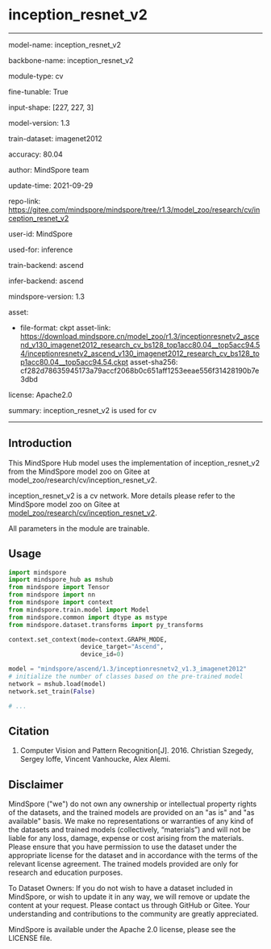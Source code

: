 # inception_resnet_v2

---

model-name: inception_resnet_v2

backbone-name: inception_resnet_v2

module-type: cv

fine-tunable: True

input-shape: [227, 227, 3]

model-version: 1.3

train-dataset: imagenet2012

accuracy: 80.04

author: MindSpore team

update-time: 2021-09-29

repo-link: <https://gitee.com/mindspore/mindspore/tree/r1.3/model_zoo/research/cv/inception_resnet_v2>

user-id: MindSpore

used-for: inference

train-backend: ascend

infer-backend: ascend

mindspore-version: 1.3

asset:

-
    file-format: ckpt
    asset-link: <https://download.mindspore.cn/model_zoo/r1.3/inceptionresnetv2_ascend_v130_imagenet2012_research_cv_bs128_top1acc80.04__top5acc94.54/inceptionresnetv2_ascend_v130_imagenet2012_research_cv_bs128_top1acc80.04__top5acc94.54.ckpt>
    asset-sha256: cf282d78635945173a79accf2068b0c651aff1253eeae556f31428190b7e3dbd

license: Apache2.0

summary: inception_resnet_v2 is used for cv

---

## Introduction

This MindSpore Hub model uses the implementation of inception_resnet_v2 from the MindSpore model zoo on Gitee at model_zoo/research/cv/inception_resnet_v2.

inception_resnet_v2 is a cv network. More details please refer to the MindSpore model zoo on Gitee at [model_zoo/research/cv/inception_resnet_v2](https://gitee.com/mindspore/mindspore/blob/r1.3/model_zoo/research/cv/inception_resnet_v2/README.md).

All parameters in the module are trainable.

## Usage

```python
import mindspore
import mindspore_hub as mshub
from mindspore import Tensor
from mindspore import nn
from mindspore import context
from mindspore.train.model import Model
from mindspore.common import dtype as mstype
from mindspore.dataset.transforms import py_transforms

context.set_context(mode=context.GRAPH_MODE,
                    device_target="Ascend",
                    device_id=0)

model = "mindspore/ascend/1.3/inceptionresnetv2_v1.3_imagenet2012"
# initialize the number of classes based on the pre-trained model
network = mshub.load(model)
network.set_train(False)

# ...
```

## Citation

1. Computer Vision and Pattern Recognition[J]. 2016. Christian Szegedy, Sergey Ioffe, Vincent Vanhoucke, Alex Alemi.

## Disclaimer

MindSpore ("we") do not own any ownership or intellectual property rights of the datasets, and the trained models are provided on an "as is" and "as available" basis. We make no representations or warranties of any kind of the datasets and trained models (collectively, “materials”) and will not be liable for any loss, damage, expense or cost arising from the materials. Please ensure that you have permission to use the dataset under the appropriate license for the dataset and in accordance with the terms of the relevant license agreement. The trained models provided are only for research and education purposes.

To Dataset Owners: If you do not wish to have a dataset included in MindSpore, or wish to update it in any way, we will remove or update the content at your request. Please contact us through GitHub or Gitee. Your understanding and contributions to the community are greatly appreciated.

MindSpore is available under the Apache 2.0 license, please see the LICENSE file.